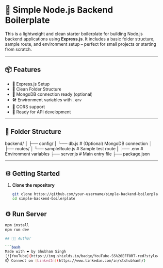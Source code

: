 # 🚀 Simple Node.js Backend Boilerplate

This is a lightweight and clean starter boilerplate for building Node.js backend applications using **Express.js**. It includes a basic folder structure, sample route, and environment setup – perfect for small projects or starting from scratch.

---

## 📦 Features

- 🔧 Express.js Setup
- 📁 Clean Folder Structure
- 🌿 MongoDB connection ready (optional)
- 🛠️ Environment variables with `.env`
- 🔄 CORS support
- 🚀 Ready for API development

---

## 📂 Folder Structure

backend/ │ ├── config/ │ └── db.js # (Optional) MongoDB connection │ ├── routes/ │ └── sampleRoute.js # Sample test route │ ├── .env # Environment variables ├── server.js # Main entry file ├── package.json


---

## ⚙️ Getting Started

1. **Clone the repository**
   ```bash
   git clone https://github.com/your-username/simple-backend-boilerplate.git
   cd simple-backend-boilerplate

## ⚙️ Run Server

 ```bash
npm install
npm run dev

## 👨‍💻 Author
 
 ```bash
Made with ❤️ by Shubham Singh
[![YouTube](https://img.shields.io/badge/YouTube-SS%20EFFORT-red?style=flat-square&logo=youtube)](https://youtube.com/@ss_effort) 
📫 Connect on [LinkedIn](https://www.linkedin.com/in/xtshubhamh/)  

